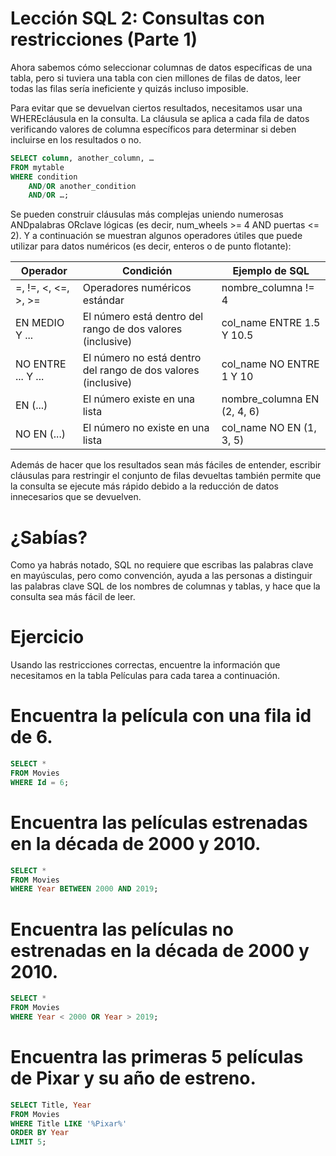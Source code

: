 # Lección SQL 2: Consultas con restricciones (Parte 1)
Ahora sabemos cómo seleccionar columnas de datos específicas de una tabla, pero si tuviera una tabla con cien millones de filas de datos, leer todas las filas sería ineficiente y quizás incluso imposible.

Para evitar que se devuelvan ciertos resultados, necesitamos usar una WHEREcláusula en la consulta. La cláusula se aplica a cada fila de datos verificando valores de columna específicos para determinar si deben incluirse en los resultados o no.
```sql
SELECT column, another_column, …
FROM mytable
WHERE condition
    AND/OR another_condition
    AND/OR …;
```
Se pueden construir cláusulas más complejas uniendo numerosas ANDpalabras ORclave lógicas (es decir, num_wheels >= 4 AND puertas <= 2). Y a continuación se muestran algunos operadores útiles que puede utilizar para datos numéricos (es decir, enteros o de punto flotante):

| Operador            | Condición                                       | Ejemplo de SQL                  |
|---------------------|-------------------------------------------------|--------------------------------|
| =, !=, <, <=, >, >= | Operadores numéricos estándar                   | nombre_columna != 4            |
| EN MEDIO Y ...      | El número está dentro del rango de dos valores (inclusive) | col_name ENTRE 1.5 Y 10.5  |
| NO ENTRE ... Y ...  | El número no está dentro del rango de dos valores (inclusive) | col_name NO ENTRE 1 Y 10 |
| EN (...)            | El número existe en una lista                   | nombre_columna EN (2, 4, 6)    |
| NO EN (...)         | El número no existe en una lista                | col_name NO EN (1, 3, 5)       |

Además de hacer que los resultados sean más fáciles de entender, escribir cláusulas para restringir el conjunto de filas devueltas también permite que la consulta se ejecute más rápido debido a la reducción de datos innecesarios que se devuelven.


# ¿Sabías?
Como ya habrás notado, SQL no requiere que escribas las palabras clave en mayúsculas, pero como convención, ayuda a las personas a distinguir las palabras clave SQL de los nombres de columnas y tablas, y hace que la consulta sea más fácil de leer.

# Ejercicio
Usando las restricciones correctas, encuentre la información que necesitamos en la tabla Películas para cada tarea a continuación.

# Encuentra la película con una fila id de 6.
```sql
SELECT *
FROM Movies
WHERE Id = 6;
```
# Encuentra las películas estrenadas en la década de 2000 y 2010.
```sql
SELECT *
FROM Movies
WHERE Year BETWEEN 2000 AND 2019;
```
# Encuentra las películas no estrenadas en la década de 2000 y 2010.
```sql
SELECT *
FROM Movies
WHERE Year < 2000 OR Year > 2019;
```
# Encuentra las primeras 5 películas de Pixar y su año de estreno.
```sql
SELECT Title, Year
FROM Movies
WHERE Title LIKE '%Pixar%'
ORDER BY Year
LIMIT 5;
```